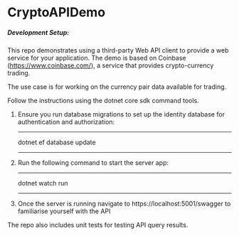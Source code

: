 # CryptoAPIDemo
##### Development Setup:
This repo demonstrates using a third-party Web API client to provide a web service for your application.
The demo is based on Coinbase (https://www.coinbase.com/), a service that provides crypto-currency trading. 

The use case is for working on the currency pair data available for trading.

Follow the instructions using the dotnet core sdk command tools.

1. Ensure you run database migrations to set up the identity database for authentication and authorization:
    ___
    dotnet ef database update
    ___
2. Run the following command to start the server app:
    ___
    dotnet watch run
    ___
3. Once the server is running navigate to https://localhost:5001/swagger to familiarise yourself with the API

The repo also includes unit tests for testing API query results.
